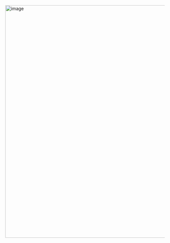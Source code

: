 <img width="973" height="735" alt="image" src="https://github.com/user-attachments/assets/43282560-0128-4ba9-af37-805da6362887" />
